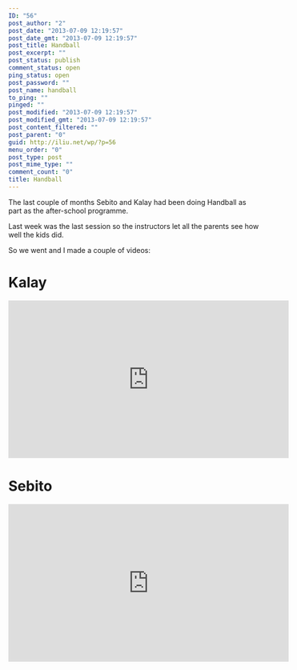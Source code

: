 ```yaml
---
ID: "56"
post_author: "2"
post_date: "2013-07-09 12:19:57"
post_date_gmt: "2013-07-09 12:19:57"
post_title: Handball
post_excerpt: ""
post_status: publish
comment_status: open
ping_status: open
post_password: ""
post_name: handball
to_ping: ""
pinged: ""
post_modified: "2013-07-09 12:19:57"
post_modified_gmt: "2013-07-09 12:19:57"
post_content_filtered: ""
post_parent: "0"
guid: http://iliu.net/wp/?p=56
menu_order: "0"
post_type: post
post_mime_type: ""
comment_count: "0"
title: Handball
---
```


The last couple of months Sebito and Kalay had been doing Handball as part as the after-school programme.

Last week was the last session so the instructors let all the parents see how well the kids did.

So we went and I made a couple of videos:

# Kalay

<iframe width="560" height="315" src="https://www.youtube.com/embed/LVqjaUcKZgo" frameborder="0" allow="autoplay; encrypted-media" allowfullscreen></iframe>

# Sebito

<iframe width="560" height="315" src="https://www.youtube.com/embed/DpLZl0l2B9o" frameborder="0" allow="autoplay; encrypted-media" allowfullscreen></iframe>
